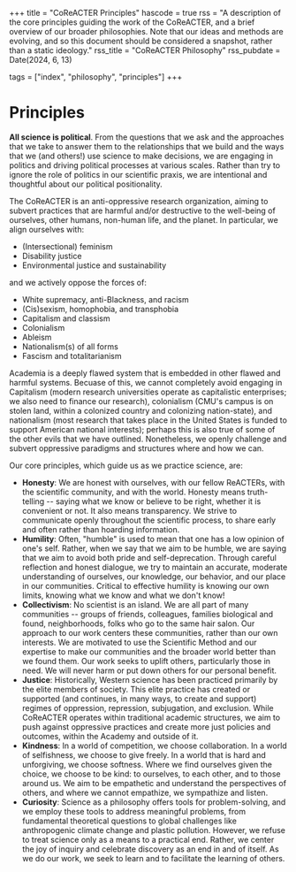 +++
title = "CoReACTER Principles"
hascode = true
rss = "A description of the core principles guiding the work of the CoReACTER, and a brief overview of our broader philosophies. Note that our ideas and methods are evolving, and so this document should be considered a snapshot, rather than a static ideology."
rss_title = "CoReACTER Philosophy"
rss_pubdate = Date(2024, 6, 13)

tags = ["index", "philosophy", "principles"]
+++

# Principles

**All science is political**. From the questions that we ask and the approaches that we take to answer them to the relationships that we build and the ways that we (and others!) use science to make decisions, we are engaging in politics and driving political processes at various scales. Rather than try to ignore the role of politics in our scientific praxis, we are intentional and thoughtful about our political positionality.

The CoReACTER is an anti-oppressive research organization, aiming to subvert practices that are harmful and/or destructive to the well-being of ourselves, other humans, non-human life, and the planet. In particular, we align ourselves with:
- (Intersectional) feminism
- Disability justice
- Environmental justice and sustainability

and we actively oppose the forces of:
- White supremacy, anti-Blackness, and racism
- (Cis)sexism, homophobia, and transphobia
- Capitalism and classism
- Colonialism
- Ableism
- Nationalism(s) of all forms
- Fascism and totalitarianism

Academia is a deeply flawed system that is embedded in other flawed and harmful systems. Becuase of this, we cannot completely avoid engaging in Capitalism (modern research universities operate as capitalistic enterprises; we also need to finance our research), colonialism (CMU's campus is on stolen land, within a colonized country and colonizing nation-state), and nationalism (most research that takes place in the United States is funded to support American national interests); perhaps this is also true of some of the other evils that we have outlined. Nonetheless, we openly challenge and subvert oppressive paradigms and structures where and how we can.

Our core principles, which guide us as we practice science, are:
- **Honesty**: We are honest with ourselves, with our fellow ReACTERs, with the scientific community, and with the world. Honesty means truth-telling -- saying what we know or believe to be right, whether it is convenient or not. It also means transparency. We strive to communicate openly throughout the scientific process, to share early and often rather than hoarding information.
- **Humility**: Often, "humble" is used to mean that one has a low opinion of one's self. Rather, when we say that we aim to be humble, we are saying that we aim to avoid both pride and self-deprecation. Through careful reflection and honest dialogue, we try to maintain an accurate, moderate understanding of ourselves, our knowledge, our behavior, and our place in our communities. Critical to effective humility is knowing our own limits, knowing what we know and what we don't know!
- **Collectivism**: No scientist is an island. We are all part of many communities -- groups of friends, colleagues, families biological and found, neighborhoods, folks who go to the same hair salon. Our approach to our work centers these communities, rather than our own interests. We are motivated to use the Scientific Method and our expertise to make our communities and the broader world better than we found them. Our work seeks to uplift others, particularly those in need. We will never harm or put down others for our personal benefit.
- **Justice**: Historically, Western science has been practiced primarily by the elite members of society. This elite practice has created or supported (and continues, in many ways, to create and support) regimes of oppression, repression, subjugation, and exclusion. While CoReACTER operates within traditional academic structures, we aim to push against oppressive practices and create more just policies and outcomes, within the Academy and outside of it.
- **Kindness**: In a world of competition, we choose collaboration. In a world of selfishness, we choose to give freely. In a world that is hard and unforgiving, we choose softness. Where we find ourselves given the choice, we choose to be kind: to ourselves, to each other, and to those around us. We aim to be empathetic and understand the perspectives of others, and where we cannot empathize, we sympathize and listen. 
- **Curiosity**: Science as a philosophy offers tools for problem-solving, and we employ these tools to address meaningful problems, from fundamental theoretical questions to global challenges like anthropogenic climate change and plastic pollution. However, we refuse to treat science only as a means to a practical end. Rather, we center the joy of inquiry and celebrate discovery as an end in and of itself. As we do our work, we seek to learn and to facilitate the learning of others.